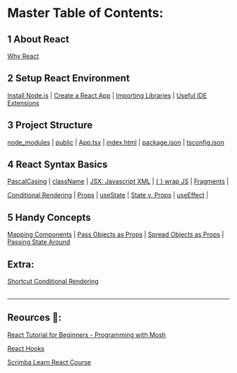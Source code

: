 # Master Table of Contents:

## 1 About React
[Why React](https://github.com/lillyxcko/React-Notebook/blob/main/1-About-React.md#why-react)

## 2 Setup React Environment
[Install Node.js](https://github.com/lillyxcko/React-Notebook/blob/main/2-Setup-React-Environment.md#install-nodejs)     |     [Create a React App](https://github.com/lillyxcko/React-Notebook/blob/main/2-Setup-React-Environment.md#create-a-react-app)     |     [Importing Libraries](https://github.com/lillyxcko/React-Notebook/blob/main/2-Setup-React-Environment.md#example-importing-bootstrap5-library)     |     [Useful IDE Extensions](https://github.com/lillyxcko/React-Notebook/blob/main/2-Setup-React-Environment.md#useful-ide-extensions)

## 3 Project Structure
[node_modules](https://github.com/lillyxcko/React-Notebook/blob/main/3-Project-Structure.md#node_modules)     |     [public](https://github.com/lillyxcko/React-Notebook/blob/main/3-Project-Structure.md#public)     |     [App.tsx](https://github.com/lillyxcko/React-Notebook/blob/main/3-Project-Structure.md#apptsx)     |     [index.html](https://github.com/lillyxcko/React-Notebook/blob/main/3-Project-Structure.md#indexhtml)     |     [package.json](https://github.com/lillyxcko/React-Notebook/blob/main/3-Project-Structure.md#packagejson)     |     [tsconfig.json](https://github.com/lillyxcko/React-Notebook/blob/main/3-Project-Structure.md#tsconfigjson)

## 4 React Syntax Basics
[PascalCasing](https://github.com/lillyxcko/React-Notebook/blob/main/4-React-Syntax.md#PascalCasing)     |     [className](https://github.com/lillyxcko/React-Notebook/blob/main/4-React-Syntax.md#className)     |     [JSX: Javascript XML](https://github.com/lillyxcko/React-Notebook/blob/main/4-React-Syntax.md#jsx-javascript-xml)     |     [{ } wrap JS](https://github.com/lillyxcko/React-Notebook/blob/main/4-React-Syntax.md#jsx-javascript-xml)     |     [Fragments](https://github.com/lillyxcko/React-Notebook/blob/main/4-React-Syntax.md#fragments)     |

[Conditional Rendering](https://github.com/lillyxcko/React-Notebook/blob/main/4-React-Syntax.md#conditional-rendering)     |     [Props](https://github.com/lillyxcko/React-Notebook/blob/main/4-React-Syntax.md#props)     |     [useState](https://github.com/lillyxcko/React-Notebook/blob/main/4-React-Syntax.md#usestate)     |     [State v. Props](https://github.com/lillyxcko/React-Notebook/blob/main/4-React-Syntax.md#state-v-props)     |     [useEffect](https://github.com/lillyxcko/React-Notebook/blob/main/4-React-Syntax.md#useeffect)     |

## 5 Handy Concepts
[Mapping Components](https://github.com/lillyxcko/React-Notebook/blob/main/5-Handy-Concepts.md#MappingComponents)     |     [Pass Objects as Props](https://github.com/lillyxcko/React-Notebook/blob/main/5-Handy-Concepts.md#pass-objects-as-props)     |     [Spread Objects as Props](https://github.com/lillyxcko/React-Notebook/blob/main/5-Handy-Concepts.md#spread-objects-as-props)     |     [Passing State Around](#passing-state-around)

## Extra: 
[Shortcut Conditional Rendering](https://github.com/lillyxcko/React-Notebook/blob/main/TIL-Useful-Notes.md)     
<br>
<hr>

## Reources :tada::

[React Tutorial for Beginners - Programming with Mosh](https://www.youtube.com/watch?v=SqcY0GlETPk)

[React Hooks](https://react.dev/reference/react/hooks)

[Scrimba Learn React Course](https://scrimba.com/learn/learnreact)
